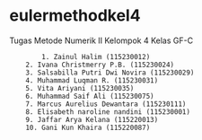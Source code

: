 # eulermethodkel4
Tugas Metode Numerik II Kelompok 4 Kelas GF-C

    		1. Zainul Halim (115230012)
		2. Ivana Christmerry P.B. (115230024)
		3. Salsabilla Putri Dwi Novira (115230029)
		4. Muhammad Luqman R. (115230031)
		5. Vita Ariyani (115230035)
		6. Muhammad Saif Ali (115230075)
		7. Marcus Aurelius Dewantara (115230111)
		8. Elisabeth naroline nandini (115230001)
		9. Jaffar Arya Kelana (115220013)
		10. Gani Kun Khaira (115220087)
